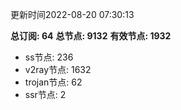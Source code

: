 更新时间2022-08-20 07:30:13

**总订阅: 64**
**总节点: 9132**
**有效节点: 1932**
- ss节点: 236
- v2ray节点: 1632
- trojan节点: 62
- ssr节点: 2
